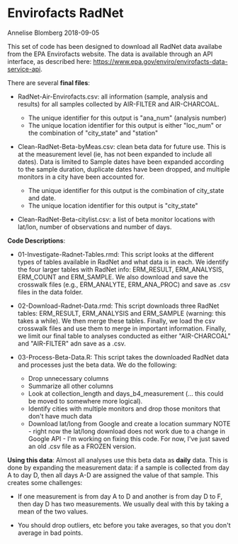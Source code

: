 # Envirofacts RadNet
Annelise Blomberg
2018-09-05

This set of code has been designed to download all RadNet data availabe from the EPA Envirofacts website. The data is available through an API interface, as described here: https://www.epa.gov/enviro/envirofacts-data-service-api. 

There are several **final files**: 

* RadNet-Air-Envirofacts.csv: all information (sample, analysis and results) for all samples collected by AIR-FILTER and AIR-CHARCOAL.   
    + The unique identifier for this output is "ana_num" (analysis number)  
    + The unique location identifier for this output is either "loc_num" or the combination of "city_state" and "station"  

* Clean-RadNet-Beta-byMeas.csv: clean beta data for future use. This is at the measurement level (ie, has not been expanded to include all dates). Data is limited to Sample dates have been expanded according to the sample duration, duplicate dates have been dropped, and multiple monitors in a city have been accounted for.  
    + The unique identifier for this output is the combination of city_state and date.   
    + The unique location identifier for this output is "city_state"   

* Clean-RadNet-Beta-citylist.csv: a list of beta monitor locations with lat/lon, number of observations and number of days. 

**Code Descriptions**: 

* 01-Investigate-Radnet-Tables.rmd: This script looks at the different types of tables available in RadNet and what data is in each. We identify the four larger tables with RadNet info: ERM_RESULT, ERM_ANALYSIS, ERM_COUNT and ERM_SAMPLE. We also download and save the crosswalk files (e.g., ERM_ANALYTE, ERM_ANA_PROC) and save as .csv files in the data folder. 

* 02-Download-Radnet-Data.rmd: This script downloads three RadNet tables: ERM_RESULT, ERM_ANALYSIS and ERM_SAMPLE (warning: this takes a while). We then merge these tables. Finally, we load the csv crosswalk files and use them to merge in important information. Finally, we limit our final table to analyses conducted as either "AIR-CHARCOAL" and "AIR-FILTER" adn save as a .csv.  

* 03-Process-Beta-Data.R: This script takes the downloaded RadNet data and processes just the beta data. We do the following: 
    + Drop unnecessary columns
    + Summarize all other columns
    + Look at collection_length and days_b4_measurement (... this could be moved to somewhere more logical).
    + Identify cities with multiple monitors and drop those monitors that don't have much data
    + Download lat/long from Google and create a location summary 
NOTE - right now the lat/long download does not work due to a change in Google API - I'm working on fixing this code. For now, I've just saved an old .csv file as a FROZEN version. 
    
 **Using this data**: 
Almost all analyses use this beta data as **daily** data. This is done by expanding the measurement data: if a sample is collected from day A to day D, then all days A-D are assigned the value of that sample. This creates some challenges: 

* If one measurement is from day A to D and another is from day D to F, then day D has two measurements. We usually deal with this by taking a mean of the two values. 

* You should drop outliers, etc before you take averages, so that you don't average in bad points. 
 